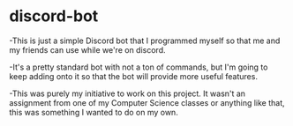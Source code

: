 # discord-bot
-This is just a simple Discord bot that I programmed myself so that me and my friends can use while we're on discord. 

-It's a pretty standard bot with not a ton of commands, but I'm going to keep adding onto it so that the bot will provide more useful features.

-This was purely my initiative to work on this project. It wasn't an assignment from one of my Computer Science classes or anything like that, this was something I wanted to do on my own.

